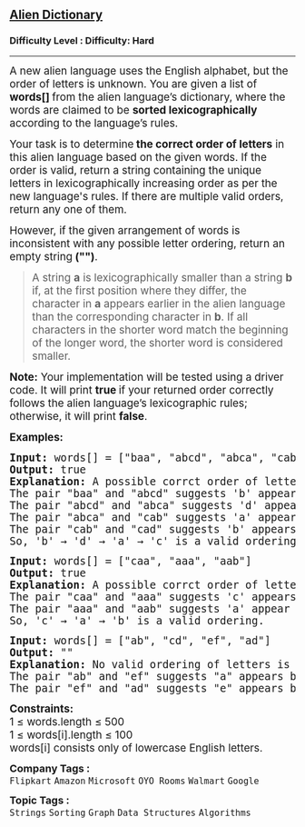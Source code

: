 <h2><a href="https://www.geeksforgeeks.org/problems/alien-dictionary/1?_gl=1*1aggb27*_up*MQ..*_gs*MQ..&gclid=CjwKCAjwwe2_BhBEEiwAM1I7scqv5lZ7hcDqB5XqrDJf7D4shcRYDABr4bsieJPJncwqSaoQ7dODdRoC_UUQAvD_BwE">Alien Dictionary</a></h2><h3>Difficulty Level : Difficulty: Hard</h3><hr><div class="problems_problem_content__Xm_eO"><p><span style="font-size: 14pt;">A new alien language uses the English alphabet, but the order of letters is unknown. You are given a list of <strong>words[] </strong>from the alien language’s dictionary, where the words are claimed to be <strong>sorted lexicographically</strong> according to the language’s rules.</span></p>
<p><span style="font-size: 14pt;">Your task is to determine<strong> the correct order of letters</strong> in this alien language based on the given words. If the order is valid, return a string containing the unique letters in lexicographically increasing order as per the new language's rules. If there are multiple valid orders, return any one of them.</span></p>
<p><span style="font-size: 14pt;">However, if the given arrangement of words is inconsistent with any possible letter ordering, return an empty string<strong> ("")</strong>.</span></p>
<blockquote>
<p><span style="font-size: 14pt;">A string <strong>a</strong> is lexicographically smaller than a string <strong>b</strong> if, at the first position where they differ, the character in <strong>a</strong> appears earlier in the alien language than the corresponding character in <strong>b</strong>. If all characters in the shorter word match the beginning of the longer word, the shorter word is considered smaller.</span></p>
</blockquote>
<p><span style="font-size: 14pt;"><strong>Note:</strong> Your implementation will be tested using a driver code. It will print <strong>true </strong>if your returned order correctly follows the alien language’s lexicographic rules; otherwise, it will print <strong>false</strong>.</span></p>
<p><span style="font-size: 14pt;"><strong>Examples:</strong></span></p>
<pre><span style="font-size: 14pt;"><strong>Input:</strong> words[] = ["baa", "abcd", "abca", "cab", "cad"]</span><br><span style="font-size: 14pt;"><strong>Output:</strong> true</span><br><span style="font-size: 14pt;"><strong style="font-size: 14pt;">Explanation: </strong><span style="font-size: 14pt;">A possible corrct order of letters in the alien dictionary is "bdac".<br></span><span style="font-size: 18.6667px;">The pair "baa" and "abcd" suggests 'b' appears before 'a' in the alien dictionary.
The pair "abcd" and "abca" suggests 'd' appears before 'a' in the alien dictionary.
The pair "abca" and "cab" suggests 'a' appears before 'c' in the alien dictionary.
The pair "cab" and "cad" suggests 'b' appears before 'd' in the alien dictionary.
So, 'b' → 'd' → 'a' → 'c' is a valid ordering.</span></span></pre>
<pre><span style="font-size: 14pt;"><strong>Input: </strong>words[] = ["caa", "aaa", "aab"]</span><br><span style="font-size: 14pt;"><strong>Output:</strong> true</span><br><span style="font-size: 14pt;"><strong style="font-size: 14pt;">Explanation:</strong><span style="font-size: 14pt;"> A possible corrct order of letters in the alien dictionary is "cab".<br></span><span style="font-size: 18.6667px;">The pair "caa" and "aaa" suggests 'c' appears before 'a'.<br></span></span><span style="font-size: 14pt;"><span style="font-size: 18.6667px;">The pair "aaa" and "aab" suggests 'a' appear before 'b' in the alien dictionary. <br>So, 'c' → 'a' → 'b' is a valid ordering.</span></span></pre>
<pre><span style="font-size: 14pt;"><strong>Input:</strong> words[] = ["ab", "cd", "ef", "ad"]</span><br><span style="font-size: 14pt;"><strong>Output:</strong> ""</span><br><span style="font-size: 14pt;"><strong>Explanation:</strong> No valid ordering of letters is possible.<br></span><span style="font-size: 14pt;">The pair "ab" and "ef" suggests "a" appears before "e".<br>The pair "ef" and "ad" suggests "e" appears before "a", which contradicts the ordering rules.</span></pre>
<p><span style="font-size: 14pt;"><strong>Constraints:<br></strong></span><span style="font-size: 14pt;">1&nbsp;</span><span style="font-size: 18.6667px;">≤</span><span style="font-size: 14pt;"> words.length&nbsp;</span><span style="font-size: 18.6667px;">≤</span><span style="font-size: 14pt;">&nbsp;500<br></span><span style="font-size: 14pt;">1&nbsp;</span><span style="font-size: 18.6667px;">≤</span><span style="font-size: 14pt;"> words[i].length&nbsp;</span><span style="font-size: 18.6667px;">≤</span><span style="font-size: 14pt;">&nbsp;100<br></span><span style="font-size: 14pt;">words[i] consists only of lowercase English letters.</span></p></div><p><span style=font-size:18px><strong>Company Tags : </strong><br><code>Flipkart</code>&nbsp;<code>Amazon</code>&nbsp;<code>Microsoft</code>&nbsp;<code>OYO Rooms</code>&nbsp;<code>Walmart</code>&nbsp;<code>Google</code>&nbsp;<br><p><span style=font-size:18px><strong>Topic Tags : </strong><br><code>Strings</code>&nbsp;<code>Sorting</code>&nbsp;<code>Graph</code>&nbsp;<code>Data Structures</code>&nbsp;<code>Algorithms</code>&nbsp;